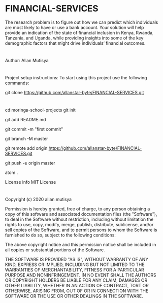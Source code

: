 # FINANCIAL-SERVICES
The research problem is to figure out how we can predict which individuals are most likely to have or use a bank account. Your solution will help provide an indication of the state of financial inclusion in Kenya, Rwanda, Tanzania, and Uganda, while providing insights into some of the key demographic factors that might drive individuals’ financial outcomes.

#
Author: 
  Allan Mutisya
#
Project setup instructions:
  To start using this project use the following commands:

  git clone https://github.com/allanstar-byte/FINANCIAL-SERVICES.git
#
  cd moringa-school-projects
 git init
 
 git add README.md
 
 git commit -m "first commit"
 
 git branch -M master
 
 git remote add origin https://github.com/allanstar-byte/FINANCIAL-SERVICES.git
 
 git push -u origin master
 
 atom .
  
  License info
MIT License
#
Copyright (c) 2020 allan mutisya

Permission is hereby granted, free of charge, to any person obtaining a copy of this software and associated documentation files (the "Software"), to deal in the Software without restriction, including without limitation the rights to use, copy, modify, merge, publish, distribute, sublicense, and/or sell copies of the Software, and to permit persons to whom the Software is furnished to do so, subject to the following conditions:

The above copyright notice and this permission notice shall be included in all copies or substantial portions of the Software.

THE SOFTWARE IS PROVIDED "AS IS", WITHOUT WARRANTY OF ANY KIND, EXPRESS OR IMPLIED, INCLUDING BUT NOT LIMITED TO THE WARRANTIES OF MERCHANTABILITY, FITNESS FOR A PARTICULAR PURPOSE AND NONINFRINGEMENT. IN NO EVENT SHALL THE AUTHORS OR COPYRIGHT HOLDERS BE LIABLE FOR ANY CLAIM, DAMAGES OR OTHER LIABILITY, WHETHER IN AN ACTION OF CONTRACT, TORT OR OTHERWISE, ARISING FROM, OUT OF OR IN CONNECTION WITH THE SOFTWARE OR THE USE OR OTHER DEALINGS IN THE SOFTWARE.
